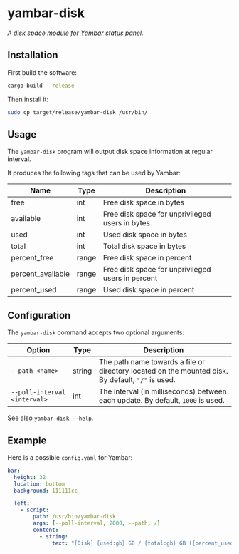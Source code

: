 # yambar-disk

*A disk space module for [Yambar](https://codeberg.org/dnkl/yambar) status panel.*


## Installation

First build the software:

```bash
cargo build --release
```

Then install it:

```bash
sudo cp target/release/yambar-disk /usr/bin/
```

## Usage

The `yambar-disk` program will output disk space information at regular interval.

It produces the following tags that can be used by Yambar:

| Name         | Type  | Description                |
| ------------ | ----- | -------------------------- |
| free         | int   | Free disk space in bytes   |
| available         | int   | Free disk space for unprivileged users in bytes   |
| used         | int   | Used disk space in bytes   |
| total        | int   | Total disk space in bytes  |
| percent_free | range | Free disk space in percent |
| percent_available | range | Free disk space for unprivileged users in percent |
| percent_used | range | Used disk space in percent |


## Configuration

The `yambar-disk` command accepts two optional arguments:

| Option                       | Type   | Description                                                                                       |
| ---------------------------- | ------ | ------------------------------------------------------------------------------------------------- |
| `--path <name>`              | string | The path name towards a file or directory located on the mounted disk. By default, `"/"` is used. |
| `--poll-interval <interval>` | int    | The interval (in milliseconds) between each update. By default, `1000` is used.                   |


See also `yambar-disk --help`.

## Example

Here is a possible `config.yaml` for Yambar:

```yaml
bar:
  height: 32
  location: bottom
  background: 111111cc

  left:
    - script:
        path: /usr/bin/yambar-disk
        args: [--poll-interval, 2000, --path, /]
        content:
          - string:
              text: "[Disk] {used:gb} GB / {total:gb} GB ({percent_used}%)"
```
